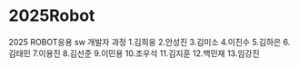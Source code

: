 # 2025Robot
2025 ROBOT응용 sw 개발자 과정
1.김희웅
2.안성진
3.김미소
4.이진수
5.김하은
6.김태민
7.이용진
8.김선준
9.이민용
10.조우석
11.김지훈
12.백민재
13.임강진
